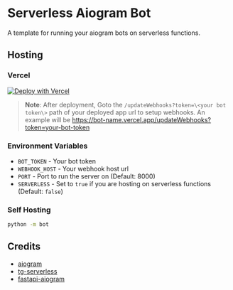 # Serverless Aiogram Bot
A template for running your aiogram bots on serverless functions.


## Hosting
### Vercel

[![Deploy with Vercel](https://vercel.com/button)](https://vercel.com/new/clone)

> **Note**: After deployment, Goto the `/updateWebhooks?token=\<your bot token\>`  path of your deployed app url to setup webhooks.
> An example will be https://bot-name.vercel.app/updateWebhooks?token=your-bot-token

### Environment Variables

- `BOT_TOKEN` - Your bot token
- `WEBHOOK_HOST` - Your webhook host url
- `PORT` - Port to run the server on (Default: 8000)
- `SERVERLESS` - Set to `true` if you are hosting on serverless functions (Default: `false`)

### Self Hosting

```bash
python -m bot
```

## Credits
- [aiogram](https://aiogram.dev/)
- [tg-serverless](https://github.com/illvart/tg-serverless)
- [fastapi-aiogram](https://github.com/malikovss/fastapi-aiogram)